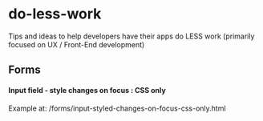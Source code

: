 do-less-work
============

Tips and ideas to help developers have their apps do LESS work (primarily focused on UX / Front-End development)

## Forms 

#### Input field - style changes on focus : CSS only
Example at:
/forms/input-styled-changes-on-focus-css-only.html

